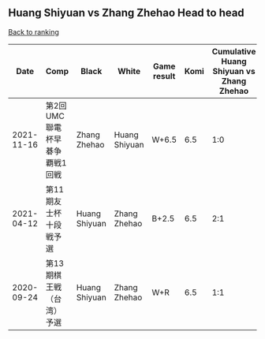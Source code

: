 ## Huang Shiyuan vs Zhang Zhehao Head to head

[Back to ranking](../../index.md)




| **Date** | **Comp** | **Black** | **White** | **Game result** | **Komi** | **Cumulative Huang Shiyuan vs Zhang Zhehao** | **Huang Shiyuan streak** | **Zhang Zhehao streak** | 
| --- | --- | --- | --- | --- | --- | --- | --- | --- |
| 2021-11-16 | 第2回UMC聯電杯早碁争覇戦1回戦 | Zhang Zhehao | Huang Shiyuan | W+6.5 | 6.5 | 1:0 | 1 | 0 | 
| 2021-04-12 | 第11期友士杯十段戦予選 | Huang Shiyuan | Zhang Zhehao | B+2.5 | 6.5 | 2:1 | 1 | 0 | 
| 2020-09-24 | 第13期棋王戦（台湾）予選 | Huang Shiyuan | Zhang Zhehao | W+R | 6.5 | 1:1 | 0 | 1 |




